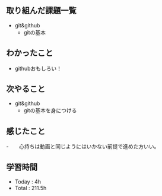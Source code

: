 ## 取り組んだ課題一覧
- git&github
  - gitの基本 
## わかったこと
- githubおもしろい！
## 次やること
- git&github
  - gitの基本を身につける 
## 感じたこと
-　　心持ちは動画と同じようにはいかない前提で進めた方いい。
## 学習時間
- Today : 4h
- Total : 211.5h

